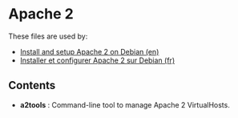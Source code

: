 Apache 2
========

These files are used by:

* [Install and setup Apache 2 on Debian (en)](http://howto.biapy.com/en/debian-gnu-linux/servers/http/install-and-setup-apache-2-on-debian)
* [Installer et configurer Apache 2 sur Debian (fr)](http://howto.biapy.com/fr/debian-gnu-linux/serveurs/http/installer-et-configurer-apache-2-sur-debian)

Contents
--------
* __a2tools__ : Command-line tool to manage Apache 2 VirtualHosts.

